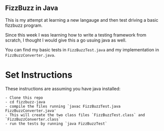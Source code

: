 ## FizzBuzz in Java

This is my attempt at learning a new langauge and then test driving a basic fizzbuzz program.

Since this week I was learning how to write a testing framework from scratch, I thought I would give this a go usuing java as well.

You can find my basic tests in `FizzBuzzTest.java` and my implementation in `FizzBuzzConverter.java`.

# Set Instructions

These instructions are assuming you have java installed:

```
- Clone this repo
- cd fizzbuzz-java
- compile the files running `javac FizzBuzzTest.java FizzBuzzConverter.java'
- This will create the two class files `FizzBuzzTest.class` and `FizzBuzzConverter.class`
- run the tests by running `java FizzBuzzTest`

```

